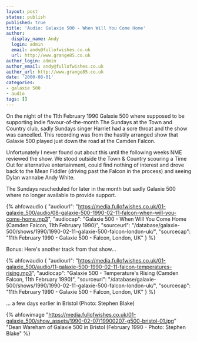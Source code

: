 ```yaml
---
layout: post
status: publish
published: true
title: 'Audio: Galaxie 500 - When Will You Come Home'
author:
  display_name: Andy
  login: admin
  email: andy@fullofwishes.co.uk
  url: http://www.grange85.co.uk
author_login: admin
author_email: andy@fullofwishes.co.uk
author_url: http://www.grange85.co.uk
date: '2000-08-01'
categories:
- galaxie 500
- audio
tags: []
---
```

On the night of the 11th February 1990 Galaxie 500 where supposed to be
supporting indie flavour-of-the-month The Sundays at the Town and Country
club, sadly Sundays singer Harriet had a sore throat and the show was
cancelled. This recording was from the hastily arranged show that Galaxie 500
played just down the road at the Camden Falcon.

Unfortunately I never found out about this until the following weeks NME
reviewed the show. We stood outside the Town & Country scouring a Time Out for
alternative entertainment, could find nothing of interest and drove back to
the Mean Fiddler (driving past the Falcon in the process) and seeing Dylan 
wannabe Andy White.

The Sundays rescheduled for later in the month but sadly Galaxie 500 where no
longer available to provide support.

 {% ahfowaudio {
  "audiourl": "https://media.fullofwishes.co.uk/01-galaxie_500/audio/08-galaxie-500-1990-02-11-falcon-when-will-you-come-home.mp3",
  "audiocap": "Galaxie 500 - When Will You Come Home (Camden Falcon, 11th February 1990)",
  "sourceurl": "/database/galaxie-500/shows/1990/1990-02-11-galaxie-500-falcon-london-uk/",
  "sourcecap": "11th February 1990 - Galaxie 500 - Falcon, London, UK"
  } %}

Bonus: Here's another track from that show...

 {% ahfowaudio {
  "audiourl": "https://media.fullofwishes.co.uk/01-galaxie_500/audio/11-galaxie-500-1990-02-11-falcon-temperatures-rising.mp3",
  "audiocap": "Galaxie 500 - Temperature's Rising (Camden Falcon, 11th February 1990)",
  "sourceurl": "/database/galaxie-500/shows/1990/1990-02-11-galaxie-500-falcon-london-uk/",
  "sourcecap": "11th February 1990 - Galaxie 500 - Falcon, London, UK"
  } %}


... a few days earlier in Bristol (Photo: Stephen Blake)

{% ahfowimage "https://media.fullofwishes.co.uk/01-galaxie_500/show_assets/1990-02-07/19900207-g500-bristol-01.jpg" "Dean Wareham of Galaxie 500 in Bristol (February 1990 - Photo: Stephen Blake" %}